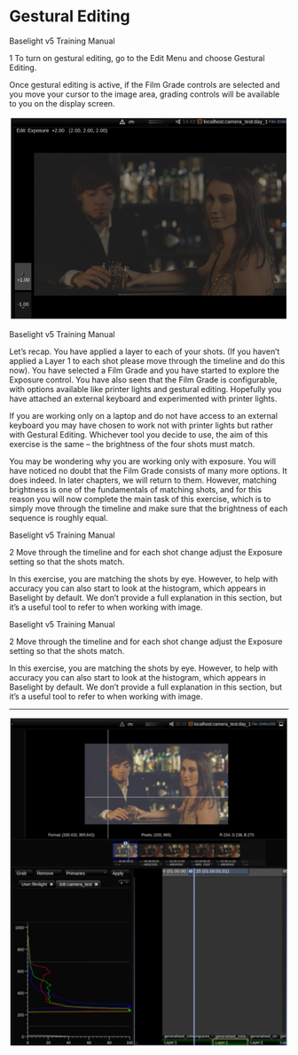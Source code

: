 # Gestural Editing

Baselight v5 Training Manual

1 To turn on gestural editing, go to the Edit Menu and choose Gestural Editing.

Once gestural editing is active, if the Film Grade controls are selected and you move your cursor to the image area, grading controls will be available to you on the display screen.

![Image 30. Film Grade Exposure control active on the image area. Gestural Editing has been activated in the Edit menu.](../.gitbook/assets/2021-10-06-00.25.19.png)



Baselight v5 Training Manual

Let’s recap. You have applied a layer to each of your shots. \(If you haven’t applied a Layer 1 to each shot please move through the timeline and do this now\). You have selected a Film Grade and you have started to explore the Exposure control. You have also seen that the Film Grade is configurable, with options available like printer lights and gestural editing. Hopefully you have attached an external keyboard and experimented with printer lights.

If you are working only on a laptop and do not have access to an external keyboard you may have chosen to work not with printer lights but rather with Gestural Editing. Whichever tool you decide to use, the aim of this exercise is the same – the brightness of the four shots must match.

You may be wondering why you are working only with exposure. You will have noticed no doubt that the Film Grade consists of many more options. It does indeed. In later chapters, we will return to them. However, matching brightness is one of the fundamentals of matching shots, and for this reason you will now complete the main task of this exercise, which is to simply move through the timeline and make sure that the brightness of each sequence is roughly equal.



Baselight v5 Training Manual

2 Move through the timeline and for each shot change adjust the Exposure setting so that the shots match.

In this exercise, you are matching the shots by eye. However, to help with accuracy you can also start to look at the histogram, which appears in Baselight by default. We don’t provide a full explanation in this section, but it’s a useful tool to refer to when working with image.



Baselight v5 Training Manual

2 Move through the timeline and for each shot change adjust the Exposure setting so that the shots match.

In this exercise, you are matching the shots by eye. However, to help with accuracy you can also start to look at the histogram, which appears in Baselight by default. We don’t provide a full explanation in this section, but it’s a useful tool to refer to when working with image.  
****

![Image 31. Histogram adjacent to the timeline.](../.gitbook/assets/2021-10-06-00.27.20.png)

